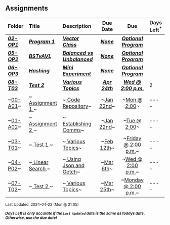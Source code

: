 ## Assignments

| Folder | Title | Description | Due Date | Due | Days Left<sup>*</sup> |
|:------|:------|:------|:-----:|:-----:|-----|
| ***<a href="https://github.com/rugbyprof/3013-Algorithms/tree/master/Assignments/02-OP1">02-OP1</a>*** | ***<a href="https://github.com/rugbyprof/3013-Algorithms/tree/master/Assignments/02-OP1"> Program 1 </a>*** | ***<a href="https://github.com/rugbyprof/3013-Algorithms/tree/master/Assignments/02-OP1"> Vector Class</a>*** | ***<a href="https://github.com/rugbyprof/3013-Algorithms/tree/master/Assignments/02-OP1">None</a>*** | ***<a href="https://github.com/rugbyprof/3013-Algorithms/tree/master/Assignments/02-OP1"> Optional Program</a>*** |  |
| ***<a href="https://github.com/rugbyprof/3013-Algorithms/tree/master/Assignments/05-OP2">05-OP2</a>*** | ***<a href="https://github.com/rugbyprof/3013-Algorithms/tree/master/Assignments/05-OP2"> BSTvAVL </a>*** | ***<a href="https://github.com/rugbyprof/3013-Algorithms/tree/master/Assignments/05-OP2"> Balanced vs Unbalanced</a>*** | ***<a href="https://github.com/rugbyprof/3013-Algorithms/tree/master/Assignments/05-OP2">None</a>*** | ***<a href="https://github.com/rugbyprof/3013-Algorithms/tree/master/Assignments/05-OP2"> Optional Program</a>*** |  |
| ***<a href="https://github.com/rugbyprof/3013-Algorithms/tree/master/Assignments/06-OP3">06-OP3</a>*** | ***<a href="https://github.com/rugbyprof/3013-Algorithms/tree/master/Assignments/06-OP3"> Hashing </a>*** | ***<a href="https://github.com/rugbyprof/3013-Algorithms/tree/master/Assignments/06-OP3"> Mini Experiment</a>*** | ***<a href="https://github.com/rugbyprof/3013-Algorithms/tree/master/Assignments/06-OP3">None</a>*** | ***<a href="https://github.com/rugbyprof/3013-Algorithms/tree/master/Assignments/06-OP3"> Optional Program</a>*** |  |
| ***<a href="https://github.com/rugbyprof/3013-Algorithms/tree/master/Assignments/08-T03">08-T03</a>*** | ***<a href="https://github.com/rugbyprof/3013-Algorithms/tree/master/Assignments/08-T03"> Test 2 </a>*** | ***<a href="https://github.com/rugbyprof/3013-Algorithms/tree/master/Assignments/08-T03"> Various Topics</a>*** | ***<a href="https://github.com/rugbyprof/3013-Algorithms/tree/master/Assignments/08-T03">Apr 24th</a>*** | ***<a href="https://github.com/rugbyprof/3013-Algorithms/tree/master/Assignments/08-T03">Wed @ 2:00 p.m.</a>*** | 2 |
| ~<a href="https://github.com/rugbyprof/3013-Algorithms/tree/master/Assignments/00-A01">00-A01</a>~ | ~<a href="https://github.com/rugbyprof/3013-Algorithms/tree/master/Assignments/00-A01"> Assignment 1 </a>~ | ~<a href="https://github.com/rugbyprof/3013-Algorithms/tree/master/Assignments/00-A01"> Code Repository</a>~ | ~<a href="https://github.com/rugbyprof/3013-Algorithms/tree/master/Assignments/00-A01">Jan 22nd</a>~ | ~<a href="https://github.com/rugbyprof/3013-Algorithms/tree/master/Assignments/00-A01">Mon @ 2:00</a>~ | ---- |
| ~<a href="https://github.com/rugbyprof/3013-Algorithms/tree/master/Assignments/01-A02">01-A02</a>~ | ~<a href="https://github.com/rugbyprof/3013-Algorithms/tree/master/Assignments/01-A02"> Assignment 2 </a>~ | ~<a href="https://github.com/rugbyprof/3013-Algorithms/tree/master/Assignments/01-A02"> Establishing Comms</a>~ | ~<a href="https://github.com/rugbyprof/3013-Algorithms/tree/master/Assignments/01-A02">Jan 22nd</a>~ | ~<a href="https://github.com/rugbyprof/3013-Algorithms/tree/master/Assignments/01-A02">Tue @ 2:00</a>~ | ---- |
| ~<a href="https://github.com/rugbyprof/3013-Algorithms/tree/master/Assignments/03-T01">03-T01</a>~ | ~<a href="https://github.com/rugbyprof/3013-Algorithms/tree/master/Assignments/03-T01"> Test 1 </a>~ | ~<a href="https://github.com/rugbyprof/3013-Algorithms/tree/master/Assignments/03-T01"> Various Topics</a>~ | ~<a href="https://github.com/rugbyprof/3013-Algorithms/tree/master/Assignments/03-T01">Feb 12th</a>~ | ~<a href="https://github.com/rugbyprof/3013-Algorithms/tree/master/Assignments/03-T01">Friday @ 2:00 p.m.</a>~ | ---- |
| ~<a href="https://github.com/rugbyprof/3013-Algorithms/tree/master/Assignments/04-P02">04-P02</a>~ | ~<a href="https://github.com/rugbyprof/3013-Algorithms/tree/master/Assignments/04-P02"> Linear Search </a>~ | ~<a href="https://github.com/rugbyprof/3013-Algorithms/tree/master/Assignments/04-P02"> Using Json and Getch</a>~ | ~<a href="https://github.com/rugbyprof/3013-Algorithms/tree/master/Assignments/04-P02">Mar 6th</a>~ | ~<a href="https://github.com/rugbyprof/3013-Algorithms/tree/master/Assignments/04-P02">Wed @ 2:00 p.m.</a>~ | ---- |
| ~<a href="https://github.com/rugbyprof/3013-Algorithms/tree/master/Assignments/07-T02">07-T02</a>~ | ~<a href="https://github.com/rugbyprof/3013-Algorithms/tree/master/Assignments/07-T02"> Test 2 </a>~ | ~<a href="https://github.com/rugbyprof/3013-Algorithms/tree/master/Assignments/07-T02"> Various Topics</a>~ | ~<a href="https://github.com/rugbyprof/3013-Algorithms/tree/master/Assignments/07-T02">Mar 25th</a>~ | ~<a href="https://github.com/rugbyprof/3013-Algorithms/tree/master/Assignments/07-T02">Monday @ 2:00 p.m.</a>~ | ---- |

<sup>Last Updated: 2024-04-22 (Mon @ 21:05)</sup> 

<sup>***Days Left is only accurate if the `Last Updated` date is the same as todays date. Otherwise, use the due date!***</sup> 